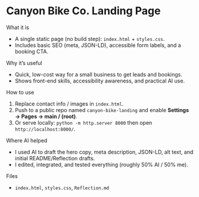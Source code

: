 # Canyon Bike Co. Landing Page


What it is
- A single static page (no build step): `index.html` + `styles.css`.
- Includes basic SEO (meta, JSON-LD), accessible form labels, and a booking CTA.

Why it’s useful
- Quick, low-cost way for a small business to get leads and bookings.
- Shows front-end skills, accessibility awareness, and practical AI use.

How to use
1. Replace contact info / images in `index.html`.
2. Push to a public repo named `canyon-bike-landing` and enable **Settings → Pages → main / (root)**.
3. Or serve locally: `python -m http.server 8000` then open `http://localhost:8000/`.

Where AI helped
- I used AI to draft the hero copy, meta description, JSON-LD, alt text, and initial README/Reflection drafts.  
- I edited, integrated, and tested everything (roughly 50% AI / 50% me).

Files
- `index.html`, `styles.css`, `Reflection.md`


